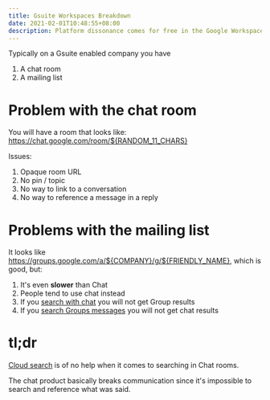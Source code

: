 ```yaml
---
title: Gsuite Workspaces Breakdown
date: 2021-02-01T10:48:55+08:00
description: Platform dissonance comes for free in the Google Workspaces product
---
```


Typically on a Gsuite enabled company you have

1. A chat room
2. A mailing list

# Problem with the chat room

You will have a room that looks like: https://chat.google.com/room/${RANDOM_11_CHARS}

Issues:

1. Opaque room URL
2. No pin / topic
3. No way to link to a conversation
4. No way to reference a message in a reply

# Problems with the mailing list

It looks like https://groups.google.com/a/${COMPANY}/g/${FRIENDLY_NAME}, which is good, but:

1. It's even **slower** than Chat
2. People tend to use chat instead
3. If you [search with chat](https://s.natalian.org/2021-02-01/search-messages.png) you will not get Group results
4. If you [search Groups messages](https://s.natalian.org/2021-02-01/search-groups-conversations.png) you will not get chat results

# tl;dr

[Cloud search](https://s.natalian.org/2021-02-01/cloud-search.png) is of no help when it comes to searching in Chat rooms.

The chat product basically breaks communication since it's impossible to search
and reference what was said.
